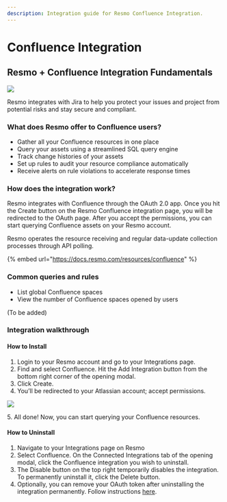 ```yaml
---
description: Integration guide for Resmo Confluence Integration.
---
```


# Confluence Integration

## Resmo + Confluence Integration Fundamentals

![](../.gitbook/assets/confluence-logo.png)

Resmo integrates with Jira to help you protect your issues and project from potential risks and stay secure and compliant.

### What does Resmo offer to Confluence users?

* Gather all your Confluence resources in one place
* Query your assets using a streamlined SQL query engine
* Track change histories of your assets
* Set up rules to audit your resource compliance automatically
* Receive alerts on rule violations to accelerate response times

### How does the integration work?

Resmo integrates with Confluence through the OAuth 2.0 app. Once you hit the Create button on the Resmo Confluence integration page, you will be redirected to the OAuth page. After you accept the permissions, you can start querying Confluence assets on your Resmo account.

Resmo operates the resource receiving and regular data-update collection processes through API polling.&#x20;

{% embed url="https://docs.resmo.com/resources/confluence" %}

### Common queries and rules

* List global Confluence spaces
* View the number of Confluence spaces opened by users

(To be added)

### Integration walkthrough

#### How to Install

1. Login to your Resmo account and go to your Integrations page.
2. Find and select Confluence. Hit the Add Integration button from the bottom right corner of the opening modal.
3. Click Create.
4. You’ll be redirected to your Atlassian account; accept permissions.

![](../.gitbook/assets/confluence-permissions.png)

5\. All done! Now, you can start querying your Confluence resources.

#### How to Uninstall

1. Navigate to your Integrations page on Resmo
2. Select Confluence. On the Connected Integrations tab of the opening modal, click the Confluence integration you wish to uninstall.
3. The Disable button on the top right temporarily disables the integration. To permanently uninstall it, click the Delete button.
4. Optionally, you can remove your OAuth token after uninstalling the integration permanently. Follow instructions [here](https://developer.atlassian.com/cloud/confluence/oauth-2-3lo-apps/#site-scoped-grants-limitations).
